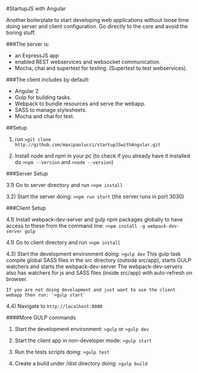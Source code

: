 #StartupJS with Angular

Another boilerplate to start developing web applications without loose time doing server and client configuration. Go directly to the core and avoid the boring stuff.

###The server is:
* an ExpressJS app
* enabled REST webservices and websocket communication.
* Mocha, chai and supertest for testing. (Supertest to test webservices).

###The client includes by default:
* Angular 2
* Gulp for building tasks.
* Webpack to bundle resources and serve the webapp.
* SASS to manage stylesheets.
* Mocha and chai for test.


##Setup

1) run `>git clone http://github.com/maxipaolucci/startupJSwithAngular.git`

2) Install node and npm in your pc (to check if you already have it installed do `>npm --version`  and  `>node --version`)


###Server Setup

3.1) Go to server directory and run `>npm install`

3.2) Start the server doing: `>npm run start`  (the server runs in port 3030)


###Client Setup

4.1) Install webpack-dev-server and gulp npm packages globally to have access to these
from the command line: `>npm install -g webpack-dev-server gulp`

4.1) Go to client directory and run `>npm install`

4.3) Start the development environment doing: `>gulp dev`
    This gulp task compile global SASS files in the src directory (outside src/app), starts GULP watchers and starts the webpack-dev-server
    The webpack-dev-servers also has watchers for js and SASS files (inside src/app) with auto-refresh on browser.

    If you are not doing development and just want to use the client webapp then run: `>gulp start`

4.4) Navigate to `http://localhost:8000`

####More GULP commands
1) Start the development environment: `>gulp` or `>gulp dev`

2) Start the client app in non-developer mode: `>gulp start`

3) Run the tests scripts doing: `>gulp test`

4) Create a build under /dist directory doing: `>gulp build`